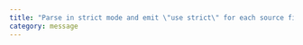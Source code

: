 ```yaml
---
title: "Parse in strict mode and emit \"use strict\" for each source file."
category: message
---
```

